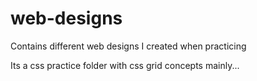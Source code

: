 # web-designs
Contains different web designs I created when practicing

Its a css practice folder with css grid concepts mainly...
